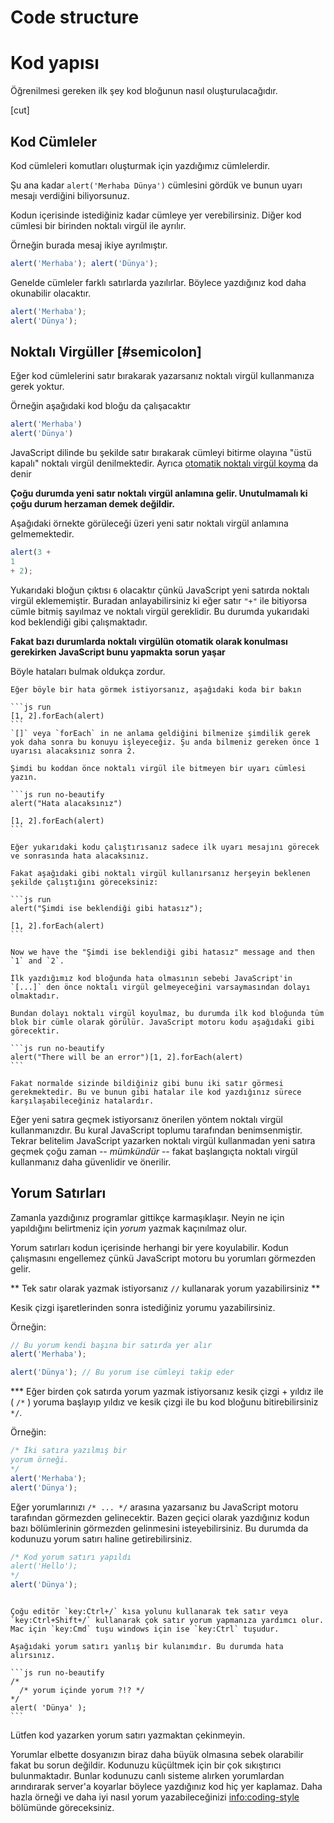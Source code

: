 # Code structure
# Kod yapısı

Öğrenilmesi gereken ilk şey kod bloğunun nasıl oluşturulacağıdır.

[cut]

## Kod Cümleler

Kod cümleleri komutları oluşturmak için yazdığımız cümlelerdir.

Şu ana kadar `alert('Merhaba Dünya')` cümlesini gördük ve bunun uyarı mesajı verdiğini biliyorsunuz.

Kodun içerisinde istediğiniz kadar cümleye yer verebilirsiniz. Diğer kod cümlesi bir birinden noktalı virgül ile ayrılır.

Örneğin burada mesaj ikiye ayrılmıştır.

```js run no-beautify
alert('Merhaba'); alert('Dünya');
```
Genelde cümleler farklı satırlarda yazılırlar. Böylece yazdığınız kod daha okunabilir olacaktır.


```js run no-beautify
alert('Merhaba');
alert('Dünya');
```

## Noktalı Virgüller [#semicolon]

Eğer kod cümlelerini satır bırakarak yazarsanız noktalı virgül kullanmanıza gerek yoktur.

Örneğin aşağıdaki kod bloğu da çalışacaktır

```js run no-beautify
alert('Merhaba')
alert('Dünya')
```
JavaScript dilinde bu şekilde satır bırakarak cümleyi bitirme olayına "üstü kapalı" noktalı virgül denilmektedir. Ayrıca [otomatik noktalı virgül koyma](https://tc39.github.io/ecma262/#sec-automatic-semicolon-insertion) da denir

**Çoğu durumda yeni satır noktalı virgül anlamına gelir. Unutulmamalı ki çoğu durum herzaman demek değildir.**

Aşağıdaki örnekte görüleceği üzeri yeni satır noktalı virgül anlamına gelmemektedir.

```js run no-beautify
alert(3 +
1
+ 2);
```

Yukarıdaki bloğun çıktısı `6` olacaktır çünkü JavaScript yeni satırda noktalı virgül eklememiştir. Buradan anlayabilirsiniz ki eğer satır `"+"` ile bitiyorsa cümle bitmiş sayılmaz ve noktalı virgül gereklidir. Bu durumda yukarıdaki kod beklendiği gibi çalışmaktadır.

**Fakat bazı durumlarda noktalı virgülün otomatik olarak konulması gerekirken JavaScript bunu yapmakta sorun yaşar**

Böyle hataları bulmak oldukça zordur.

````smart header="Hata Örneği"
Eğer böyle bir hata görmek istiyorsanız, aşağıdaki koda bir bakın

```js run
[1, 2].forEach(alert)
```
`[]` veya `forEach` in ne anlama geldiğini bilmenize şimdilik gerek yok daha sonra bu konuyu işleyeceğiz. Şu anda bilmeniz gereken önce 1 uyarısı alacaksınız sonra 2.

Şimdi bu koddan önce noktalı virgül ile bitmeyen bir uyarı cümlesi yazın.

```js run no-beautify
alert("Hata alacaksınız")

[1, 2].forEach(alert)
```

Eğer yukarıdaki kodu çalıştırısanız sadece ilk uyarı mesajını görecek ve sonrasında hata alacaksınız.

Fakat aşağıdaki gibi noktalı virgül kullanırsanız herşeyin beklenen şekilde çalıştığını göreceksiniz:

```js run
alert("Şimdi ise beklendiği gibi hatasız");

[1, 2].forEach(alert)  
```

Now we have the "Şimdi ise beklendiği gibi hatasız" message and then `1` and `2`.

İlk yazdığımız kod bloğunda hata olmasının sebebi JavaScript'in `[...]` den önce noktalı virgül gelmeyeceğini varsaymasından dolayı olmaktadır.

Bundan dolayı noktalı virgül koyulmaz, bu durumda ilk kod bloğunda tüm blok bir cümle olarak görülür. JavaScript motoru kodu aşağıdaki gibi görecektir.

```js run no-beautify
alert("There will be an error")[1, 2].forEach(alert)
```

Fakat normalde sizinde bildiğiniz gibi bunu iki satır görmesi gerekmektedir. Bu ve bunun gibi hatalar ile kod yazdığınız sürece karşılaşabileceğiniz hatalardır.
````

Eğer yeni satıra geçmek istiyorsanız önerilen yöntem noktalı virgül kullanmanızdır. Bu kural JavaScript toplumu tarafından benimsenmiştir. Tekrar belitelim JavaScript yazarken noktalı virgül kullanmadan yeni satıra geçmek çoğu zaman -- *mümkündür* -- fakat başlangıçta noktalı virgül kullanmanız daha güvenlidir ve önerilir.


## Yorum Satırları
Zamanla yazdığınız programlar gittikçe karmaşıklaşır. Neyin ne için yapıldığını belirtmeniz için *yorum* yazmak kaçınılmaz olur.

Yorum satırları kodun içerisinde herhangi bir yere koyulabilir. Kodun çalışmasını engellemez çünkü JavaScript motoru bu yorumları görmezden gelir.

** Tek satır olarak yazmak istiyorsanız `//` kullanarak yorum yazabilirsiniz ** 

Kesik çizgi işaretlerinden sonra istediğiniz yorumu yazabilirsiniz.

Örneğin:
```js run
// Bu yorum kendi başına bir satırda yer alır
alert('Merhaba');

alert('Dünya'); // Bu yorum ise cümleyi takip eder
```

*** Eğer birden çok satırda yorum yazmak istiyorsanız kesik çizgi + yıldız ile ( <code>/&#42;</code> ) yoruma başlayıp yıldız ve kesik çizgi ile bu kod bloğunu bitirebilirsiniz <code>&#42;/</code>. 

Örneğin:

```js run
/* İki satıra yazılmış bir 
yorum örneği. 
*/
alert('Merhaba');
alert('Dünya');
```
Eğer yorumlarınızı <code>/&#42; ... &#42;/</code> arasına yazarsanız bu JavaScript  motoru tarafından görmezden gelinecektir. Bazen geçici olarak yazdığınız kodun bazı bölümlerinin görmezden gelinmesini isteyebilirsiniz. Bu durumda da kodunuzu yorum satırı haline getirebilirsiniz.
```js run
/* Kod yorum satırı yapıldı
alert('Hello');
*/
alert('Dünya');
```

```smart header="Klavye kısa yollarını kullanın!"

Çoğu editör `key:Ctrl+/` kısa yolunu kullanarak tek satır veya `key:Ctrl+Shift+/` kullanarak çok satır yorum yapmanıza yardımcı olur. Mac için `key:Cmd` tuşu windows için ise `key:Ctrl` tuşudur.
```

````warn header="Yorum satırı içerisinde ayrı bir yorum satırı yapılamaz!"
Aşağıdaki yorum satırı yanlış bir kulanımdır. Bu durumda hata alırsınız.

```js run no-beautify
/*
  /* yorum içinde yorum ?!? */
*/
alert( 'Dünya' );
```
````
Lütfen kod yazarken yorum satırı yazmaktan çekinmeyin.

Yorumlar elbette dosyanızın biraz daha büyük olmasına sebek olarabilir fakat bu sorun değildir. Kodunuzu küçültmek için bir çok sıkıştırıcı bulunmaktadır. Bunlar kodunuzu canlı sisteme alırken yorumlardan arındırarak server'a koyarlar böylece yazdığınız kod hiç yer kaplamaz. Daha hazla örneği ve daha iyi nasıl yorum yazabileceğinizi <info:coding-style> bölümünde göreceksiniz.